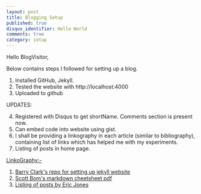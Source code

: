 ```yaml
---
layout: post
title: Blogging Setup
published: true
disqus_identifier: Hello World
comments: true
category: setup
---
```


Hello BlogVisitor,

Below contains steps I followed for setting up a blog.

1. Installed GitHub, Jekyll.
2. Tested the website with http://localhost:4000
3. Uploaded to github

UPDATES:

4. Registered  with Disqus to get shortName. Comments section is present now.
5. Can embed code into website using gist.
6. I shall be providing a linkography in each article
  (similar to bibliography), containing list of links which has helped me with my experiments.
7. Listing of posts in home page.

<u>LinkoGraphy:-</u>

1. [Barry Clark's repo for setting up jekyll website](https://github.com/barryclark/jekyll-now)
2. [Scott Bom's markdown cheetsheet pdf](http://scottboms.com/downloads/documentation/markdown_cheatsheet.pdf)
3. [Listing of posts by Eric Jones](http://erjjones.github.io/blog/How-I-built-my-blog-in-one-day/)
  

